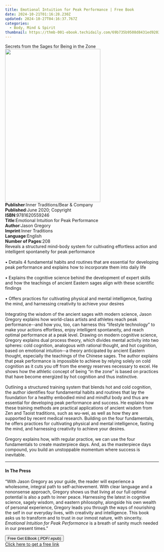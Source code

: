 ```yaml
---
title: Emotional Intuition for Peak Performance | Free Book
date: 2024-10-21T01:16:28.230Z
updated: 2024-10-27T04:16:37.767Z
categories:
  - Body, Mind & Spirit
thumbnail: https://thmb-001-ebook.techidaily.com/69b735b9508d8431ed92034f21c154f89c92f661f58a7400485c2ab78fadc5fd.jpg
---
```

<main id="book-container">
  <div class="flex flex-col">
    <div class="book-brief flex-1 py-6 px-4 sm:p-6 md:py-10 md:px-8">
      <!-- brief-->
      <div class="book-brief-main">
        Secrets from the Sages for Being in the Zone
      </div>
    </div>
    <div
      class="book-meta-info flex-1 grid gap-4 col-start-1 col-end-3 row-start-1 sm:mb-6 sm:grid-cols-4 lg:gap-6 lg:col-start-2 lg:row-end-6 lg:row-span-6 lg:mb-0"
    >
      <div
        class="book-meta-info-left place-content-center mt-4 p-4 text-sm leading-6 col-start-2 col-span-2 dark:text-slate-400"
      >
        <img
          class="w-full h-500 object-cover rounded-lg sm:h-255 sm:col-span-2 lg:col-span-full"
          src="https://img-001-ebook.techidaily.com/56f380f2c54d7f3a8efa7a189bab72860a75b02e64342715fd287c35f33107a8.jpg"
          alt=""
          width="312"
          height="500"
        />
      </div>
      <div
        class="book-meta-info-right mt-2 col-start-1 row-start-2 col-span-3 self-center"
      >
        <!-- meta data  -->
        <div class="flex flex-col px-4 md:px-8">
          <div class="flex-1">
            <strong>Publisher</strong>:<span class="px-2"
              >Inner Traditions/Bear &amp; Company</span
            >
          </div>
          <div class="flex-1">
            <strong>Published</strong>:<span class="px-2"
              >June 2020; Copyright</span
            >
          </div>
          <div class="flex-1">
            <strong>ISBN</strong>:<span class="px-2">9781620559246</span>
          </div>
          <div class="flex-1">
            <strong>Title</strong>:<span class="px-2"
              >Emotional Intuition for Peak Performance</span
            >
          </div>
          <div class="flex-1">
            <strong>Author</strong>:<span class="px-2">Jason Gregory</span>
          </div>
          <div class="flex-1">
            <strong>Imprint</strong>:<span class="px-2">Inner Traditions</span>
          </div>
          <div class="flex-1">
            <strong>Language</strong>:<span class="px-2">English</span>
          </div>
          <div class="flex-1">
            <strong>Number of Pages</strong>:<span class="px-2">208</span>
          </div>
        </div>
      </div>
    </div>
    <div class="book-description flex-1 py-6 px-4 sm:p-6 md:py-10 md:px-8">
      <div class="book-description-main">
        <div accordion-content="" id="description">
          Reveals a structured mind-body system for cultivating effortless
          action and intelligent spontaneity for peak performance <br /><br />•
          Details 4 fundamental habits and routines that are essential for
          developing peak performance and explains how to incorporate them into
          daily life <br /><br />• Explains the cognitive science behind the
          development of expert skills and how the teachings of ancient Eastern
          sages align with these scientific findings <br /><br />• Offers
          practices for cultivating physical and mental intelligence, fasting
          the mind, and harnessing creativity to achieve your desires
          <br /><br />Integrating the wisdom of the ancient sages with modern
          science, Jason Gregory explains how world-class artists and athletes
          reach peak performance--and how you, too, can harness this “lifestyle
          technology” to make your actions effortless, enjoy intelligent
          spontaneity, and reach optimal performance at a peak level. Drawing on
          modern cognitive science, Gregory explains dual process theory, which
          divides mental activity into two spheres: cold cognition, analogous
          with rational thought, and hot cognition, based on emotional
          intuition--a theory anticipated by ancient Eastern thought, especially
          the teachings of the Chinese sages. The author explains that peak
          performance is impossible to achieve by relying solely on cold
          cognition as it cuts you off from the energy reserves necessary to
          excel. He shows how the athletic concept of being “in the zone” is
          based on practices that have become energized by hot cognition and
          thus instinctive. <br /><br />Outlining a structured training system
          that blends hot and cold cognition, the author identifies four
          fundamental habits and routines that lay the foundation for a healthy
          embodied mind and mindful body and thus are essential for developing
          peak performance and success. He explains how these training methods
          are practical applications of ancient wisdom from Zen and Taoist
          traditions, such as wu-wei, as well as how they are supported by
          recent medical research. Building on the four fundamentals, he offers
          practices for cultivating physical and mental intelligence, fasting
          the mind, and harnessing creativity to achieve your desires.
          <br /><br />Gregory explains how, with regular practice, we can use
          the four fundamentals to create masterpiece days. And, as the
          masterpiece days compound, you build an unstoppable momentum where
          success is inevitable.
        </div>
        <div class="accordion-fader"></div>
      </div>
    </div>
    <div class="book-excerpts flex-1 py-6 px-4 sm:p-6 md:py-10 md:px-8">
      <!-- excerpts-->
      <div class="book-excerpts-main">
        <hr />
        <h4 class="placeholder placeholder-heading">
          <span>In The Press</span>
        </h4>
        <p>
          “With Jason Gregory as your guide, the reader will experience a
          wholesome, integral path to self-achievement. With clear language and
          a nononsense approach, Gregory shows us that living at our full
          optimal potential is also a path to inner peace. Harnessing the latest
          in cognitive science, sagely wisdom, and eastern philosophy, alongside
          his own wealth of personal experience, Gregory leads you through the
          ways of nourishing the self in our everyday lives, with creativity and
          intelligence. This book asks us to transform and to trust in our
          inmost nature, with sincerity.
          <i>Emotional Intuition for Peak Performance</i> is a breath of sanity
          much needed in our present times.”
        </p>
      </div>
    </div>
    <div
      class="book-about-author flex-1 py-6 px-4 sm:p-6 md:py-10 md:px-8"
    ></div>
    <div class="book-free-get flex-1 py-6 px-4 sm:p-6 md:py-10 md:px-8">
      <button
        id="btn-free-get"
        class="bg-blue-500 hover:bg-blue-700 text-white font-bold py-2 px-4 rounded"
      >
        Free Get EBook (.PDF/.epub)
      </button>
      <div id="countdown-display" class="px-2 text-lg mt-2"></div>
      <a
        id="free-link"
        class="hidden bg-blue-500 hover:bg-blue-700 text-white font-bold py-2 px-4 rounded"
        href="https://www.ebooks.com/en-us/book/209883627/emotional-intuition-for-peak-performance/jason-gregory/"
        target="_blank"
        >Click here to get a free link</a
      >
    </div>
    <script>
      let countdownTime = 0;
      let countdownInterval = null;
      document
        .getElementById('btn-free-get')
        .addEventListener('click', startCountdown);
      function startCountdown() {
        countdownTime = new Date().getTime() + 60000 * 3;
        countdownInterval = setInterval(updateCountdown, 1000);
        document.getElementById('btn-free-get').disabled = true;
        document
          .getElementById('btn-free-get')
          .classList.add('bg-gray-500', 'cursor-not-allowed');
      }
      function updateCountdown() {
        let currentTime = new Date().getTime();
        let timeLeft = countdownTime - currentTime;
        let secondsLeft = Math.floor(timeLeft / 1000);
        document.getElementById('countdown-display').innerHTML =
          `Remaining time: ${secondsLeft} seconds.`;
        if (secondsLeft <= 0) {
          clearInterval(countdownInterval);
          document.getElementById('btn-free-get').classList.add('hidden');
          document.getElementById('free-link').classList.remove('hidden');
          document.getElementById('countdown-display').innerHTML = '';
        }
      }
    </script>
  </div>
</main>

<ins class="adsbygoogle"
      style="display:block"
      data-ad-client="ca-pub-7571918770474297"
      data-ad-slot="8358498916"
      data-ad-format="auto"
      data-full-width-responsive="true"></ins>
    